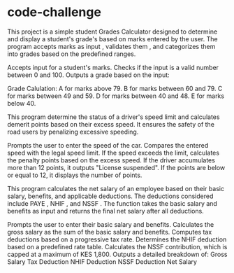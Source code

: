 # code-challenge
   <!--Challenge 1: Student Grade Generator -->

   <!-- overview -->
   This project is a simple student Grades Calculator designed to determine and display a student's grade's based on marks entered by the user. The program accepts marks as input , validates them , and categorizes them into grades based on the predefined ranges.

  <!-- Features-->

Accepts input for a student's marks.
Checks if the input is a valid number between 0 and 100.
Outputs a grade based on the input:
 
 Grade Calulation:
A for marks above 79.
B for marks between 60 and 79.
C for marks between 49 and 59.
D for marks between 40 and 48.
E for marks below 40.
    
    

<!--Challenge 2 : Speed Detector-->

 <!--Overview-->
This program determine the status of a driver's speed limit and calculates demerit points based on their excess speed. It ensures the safety of the road users by penalizing excessive  speeding.

<!--Features-->
Prompts the user to enter the speed of the car.
Compares the entered speed with the legal speed limit.
If the speed exceeds the limit, calculates the penalty points based on the excess speed.
If the driver accumulates more than 12 points, it outputs "License suspended".
If the points are below or equal to 12, it displays the number of points.

<!--Challenge 3 : Netsalary Calculator-->

<!--Overview-->
This program calculates the net salary of an employee based on their basic salary, benefits, and applicable deductions. The deductions considered include PAYE , NHIF , and NSSF . The function takes the basic salary and benefits as input and returns the final net salary after all deductions.

<!-- Features-->
Prompts the user to enter their basic salary and benefits.
Calculates the gross salary as the sum of the basic salary and benefits.
Computes tax deductions based on a progressive tax rate.
Determines the NHIF deduction based on a predefined rate table.
Calculates the NSSF contribution, which is capped at a maximum of KES 1,800.
Outputs a detailed breakdown of:
Gross Salary
Tax Deduction
NHIF Deduction
NSSF Deduction
Net Salary